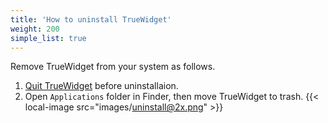 ```yaml
---
title: 'How to uninstall TrueWidget'
weight: 200
simple_list: true
---
```


Remove TrueWidget from your system as follows.

1.  [Quit TrueWidget](/docs/help/quit/) before uninstallaion.
2.  Open `Applications` folder in Finder, then move TrueWidget to trash.
    {{< local-image src="images/uninstall@2x.png" >}}
